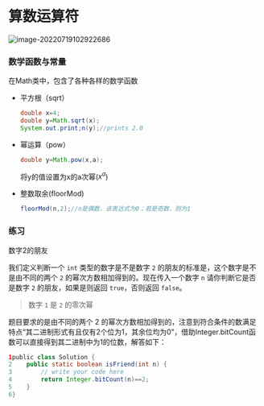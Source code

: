 # 算数运算符
![image-20220719102922686](https://gitee.com/Enteral/images/raw/master/https://gitee.com/enteral/images/image-20220719102922686.png)

### 数学函数与常量

在Math类中，包含了各种各样的数学函数

- 平方根（sqrt）

  ```java
  double x=4;
  double y=Math.sqrt(x);
  System.out.print;n(y);//prints 2.0
  ```

- 幂运算（pow）

  ```java
  double y=Math.pow(x,a);
  ```

  将y的值设置为x的a次幂($x^a$)

- 整数取余(floorMod)

  ```java
  floorMod(n,2);//n是偶数，该表达式为0；若是奇数，则为1
  
  ```




### 练习

数字2的朋友

我们定义判断一个 `int` 类型的数字是不是数字 `2` 的朋友的标准是，这个数字是不是由不同的两个 `2` 的幂次方数相加得到的。现在传入一个数字 `n` 请你判断它是否是数字 `2` 的朋友，如果是则返回 `true`，否则返回 `false`。 

> 数字 `1` 是 `2` 的零次幂 

题目要求的是由不同的两个 2 的幂次方数相加得到的，注意到符合条件的数满足特点“其二进制形式有且仅有2个位为1，其余位均为0”，借助Integer.bitCount函数可以直接得到其二进制中为1的位数，解答如下：

```java
1public class Solution {
2    public static boolean isFriend(int n) {
3        // write your code here
4        return Integer.bitCount(n)==2;
5    }
6}
```

